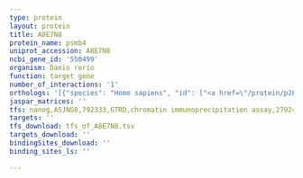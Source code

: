 ```yaml
---
type: protein
layout: protein
title: A8E7N8
protein_name: psmb4
uniprot_accession: A8E7N8
ncbi_gene_id: '550499'
organism: Danio rerio
function: target gene
number_of_interactions: '1'
orthologs: '[{"species": "Homo sapiens", "id": ["<a href=\"/protein/p28070\">P28070</a>"]}, {"species": "Mus musculus", "id": ["<a href=\"/protein/p99026\">P99026</a>"]}, {"species": "Rattus norvegicus", "id": ["<a href=\"/protein/g3v8u9\">G3V8U9</a>"]}, {"species": "Drosophila melanogaster", "id": ["<a href=\"/protein/q9vna5\">Q9VNA5</a>"]}, {"species": "Caenorhabditis elegans", "id": ["<a href=\"/protein/p90868\">P90868</a>"]}, {"species": "Saccharomyces cerevisiae", "id": ["<a href=\"/protein/p30657\">P30657</a>"]}]'
jaspar_matrices: ''
tfs: nanog,A5JNG8,792333,GTRD,chromatin immunoprecipitation assay,27924024%5Buid%5D,No
targets: ''
tfs_download: tfs_of_A8E7N8.tsv
targets_download: ''
bindingSites_download: ''
binding_sites_ls: ''

---
```

